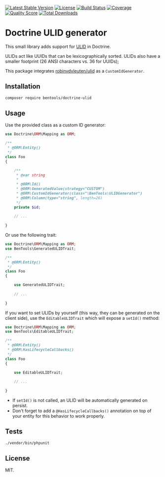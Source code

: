 [![Latest Stable Version](https://poser.pugx.org/bentools/doctrine-ulid/v/stable)](https://packagist.org/packages/bentools/doctrine-ulid)
[![License](https://poser.pugx.org/bentools/doctrine-ulid/license)](https://packagist.org/packages/bentools/doctrine-ulid)
[![Build Status](https://img.shields.io/travis/bpolaszek/doctrine-ulid/master.svg?style=flat-square)](https://travis-ci.org/bpolaszek/doctrine-ulid)
[![Coverage](https://codecov.io/gh/bpolaszek/doctrine-ulid/branch/master/graph/badge.svg?token=LYGYNDV8D2)](https://codecov.io/gh/bpolaszek/doctrine-ulid)[![Quality Score](https://img.shields.io/scrutinizer/g/bpolaszek/doctrine-ulid.svg?style=flat-square)](https://scrutinizer-ci.com/g/bpolaszek/doctrine-ulid)
[![Total Downloads](https://poser.pugx.org/bentools/doctrine-ulid/downloads)](https://packagist.org/packages/bentools/doctrine-ulid)

# Doctrine ULID generator

This small library adds support for [ULID](https://github.com/ulid/spec) in Doctrine.

ULIDs act like UUIDs that can be lexicographically sorted. ULIDs also have a smaller footprint (26 ANSI characters vs. 36 for UUIDs);

This package integrates [robinvdvleuten/ulid](https://github.com/robinvdvleuten/php-ulid) as a `CustomIdGenerator`.

Installation
------------

```bash
composer require bentools/doctrine-ulid
```

Usage
-----

Use the provided class as a custom ID generator:

```php
use Doctrine\ORM\Mapping as ORM;

/**
 * @ORM\Entity()
 */
class Foo
{

    /**
     * @var string
     *
     * @ORM\Id()
     * @ORM\GeneratedValue(strategy="CUSTOM")
     * @ORM\CustomIdGenerator(class="\BenTools\ULIDGenerator")
     * @ORM\Column(type="string", length=26)
     */
    private $id;
    
    // ...
    
}
```

Or use the following trait:


```php
use Doctrine\ORM\Mapping as ORM;
use BenTools\GeneratedULIDTrait;

/**
 * @ORM\Entity()
 */
class Foo
{

    use GeneratedULIDTrait;
    
    // ... 
    
}
```

If you want to set ULIDs by yourself (this way, they can be generated on the client side), use the `EditableULIDTrait` which will expose a `setId()` method:


```php
use Doctrine\ORM\Mapping as ORM;
use BenTools\EditableULIDTrait;

/**
 * @ORM\Entity()
 * @ORM\HasLifecycleCallbacks()
 */
class Foo
{

    use EditableULIDTrait;
    
    // ... 
    
}
```

- If `setId()` is not called, an ULID will be automatically generated on persist.
- Don't forget to add a `@HasLifecycleCallbacks()` annotation on top of your entity for this behavior to work properly.


Tests
-----

```bash
./vendor/bin/phpunit
```

License
-------

MIT.
